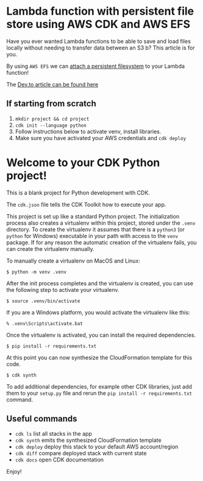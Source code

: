 # Lambda function with persistent file store using AWS CDK and AWS EFS

Have you ever wanted Lambda functions to be able to save and load files locally without needing to transfer data between an S3 b? This article is for you.

By using `AWS EFS` we can [attach a persistent filesystem](https://aws.amazon.com/blogs/compute/using-amazon-efs-for-aws-lambda-in-your-serverless-applications/) to your Lambda function!

The [Dev.to article can be found here](https://dev.to/wesleycheek/lambda-function-with-persistent-file-store-using-aws-cdk-and-aws-efs-45h8) 

## If starting from scratch

1) `mkdir project && cd project`
2) `cdk init --language python`
3) Follow instructions below to activate venv, install libraries.
4) Make sure you have activated your AWS credentials and `cdk deploy`

# Welcome to your CDK Python project!

This is a blank project for Python development with CDK.

The `cdk.json` file tells the CDK Toolkit how to execute your app.

This project is set up like a standard Python project.  The initialization
process also creates a virtualenv within this project, stored under the `.venv`
directory.  To create the virtualenv it assumes that there is a `python3`
(or `python` for Windows) executable in your path with access to the `venv`
package. If for any reason the automatic creation of the virtualenv fails,
you can create the virtualenv manually.

To manually create a virtualenv on MacOS and Linux:

```
$ python -m venv .venv
```

After the init process completes and the virtualenv is created, you can use the following
step to activate your virtualenv.

```
$ source .venv/bin/activate
```

If you are a Windows platform, you would activate the virtualenv like this:

```
% .venv\Scripts\activate.bat
```

Once the virtualenv is activated, you can install the required dependencies.

```
$ pip install -r requirements.txt
```

At this point you can now synthesize the CloudFormation template for this code.

```
$ cdk synth
```

To add additional dependencies, for example other CDK libraries, just add
them to your `setup.py` file and rerun the `pip install -r requirements.txt`
command.

## Useful commands

 * `cdk ls`          list all stacks in the app
 * `cdk synth`       emits the synthesized CloudFormation template
 * `cdk deploy`      deploy this stack to your default AWS account/region
 * `cdk diff`        compare deployed stack with current state
 * `cdk docs`        open CDK documentation

Enjoy!
